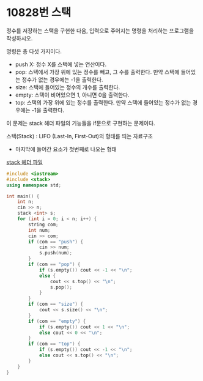 # 10828번 스택

<aside>

정수를 저장하는 스택을 구현한 다음, 입력으로 주어지는 명령을 처리하는 프로그램을 작성하시오.

명령은 총 다섯 가지이다.

- push X: 정수 X를 스택에 넣는 연산이다.
- pop: 스택에서 가장 위에 있는 정수를 빼고, 그 수를 출력한다. 만약 스택에 들어있는 정수가 없는 경우에는 -1을 출력한다.
- size: 스택에 들어있는 정수의 개수를 출력한다.
- empty: 스택이 비어있으면 1, 아니면 0을 출력한다.
- top: 스택의 가장 위에 있는 정수를 출력한다. 만약 스택에 들어있는 정수가 없는 경우에는 -1을 출력한다.
</aside>

이 문제는 stack 헤더 파일의 기능들을 if문으로 구현하는 문제이다.

<aside>

스택(Stack) : LIFO (Last-In, First-Out)의 형태를 띄는 자료구조

- 마지막에 들어간 요소가 첫번째로 나오는 형태
</aside>

[stack 헤더 파일](https://www.notion.so/stack-24ae73cfe03f8000b86bfaea8911e9cf?pvs=21)

```cpp
#include <iostream>
#include <stack>
using namespace std;

int main() {
	int n;
	cin >> n;
	stack <int> s;
	for (int i = 0; i < n; i++) {
		string com;
		int num;
		cin >> com;
		if (com == "push") {
			cin >> num;
			s.push(num);
		}
		if (com == "pop") {
			if (s.empty()) cout << -1 << "\n";
			else {
				cout << s.top() << "\n";
				s.pop();
			}
		}
		if (com == "size") {
			cout << s.size() << "\n";
		}
		if (com == "empty") {
			if (s.empty()) cout << 1 << "\n";
			else cout << 0 << "\n";
		}
		if (com == "top") {
			if (s.empty()) cout << -1 << "\n";
			else cout << s.top() << "\n";
		}
	}
}
```
